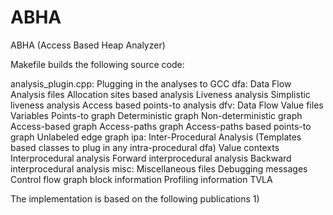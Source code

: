 # ABHA
ABHA (Access Based Heap Analyzer)

Makefile builds the following source code:

analysis_plugin.cpp: Plugging in the analyses to GCC
dfa: Data Flow Analysis files 
      Allocation sites based analysis
      Liveness analysis
      Simplistic liveness analysis
      Access based points-to analysis
dfv: Data Flow Value files
      Variables
      Points-to graph
      Deterministic graph
      Non-deterministic graph
      Access-based graph
      Access-paths graph
      Access-paths based points-to graph
      Unlabeled edge graph
 ipa: Inter-Procedural Analysis 
      (Templates based classes to plug in any intra-procedural dfa)
      Value contexts
      Interprocedural analysis
      Forward interprocedural analysis
      Backward interprocedural analysis
 misc: Miscellaneous files
      Debugging messages
      Control flow graph block information
      Profiling information
      TVLA
 
 
 The implementation is based on the following publications
 1) 
      
